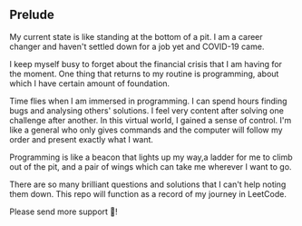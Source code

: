 ## Prelude
My current state is like standing at the bottom of a pit. I am a career changer and haven't settled down for a job yet and COVID-19 came.

I keep myself busy to forget about the financial crisis that I am having for the moment. One thing that returns to my routine is programming, about which I have certain amount of foundation.    

Time flies when I am immersed in programming. I can spend hours finding bugs and analysing others' solutions. I feel very content after solving one challenge after another. In this virtual world, I gained a sense of control. I'm like a general who only gives commands and the computer will follow my order and present exactly what I want. 

Programming is like a beacon that lights up my way,a ladder for me to climb out of the pit, and a pair of wings which can take me wherever I want to go. 

There are so many brilliant questions and solutions that I can't help noting them down. This repo will function as a record of my journey in LeetCode.

Please send more support 👏!
